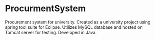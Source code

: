 # ProcurmentSystem
Procurement system for university. Created as a university project using spring tool suite for Eclipse. Utilizes MySQL database and hosted on Tomcat server for testing. Developed in Java.
